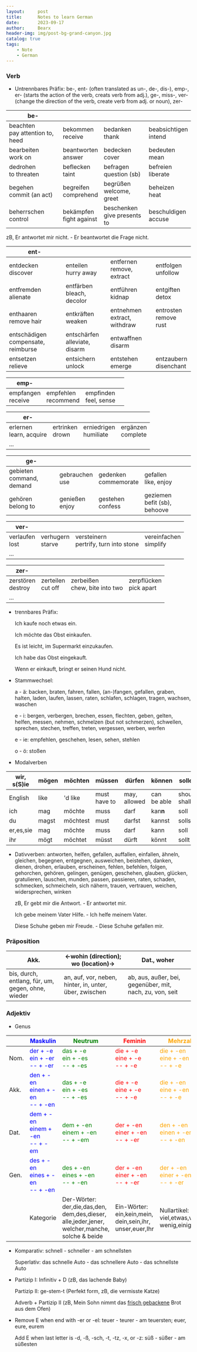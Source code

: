 ```yaml
---
layout:     post
title:      Notes to learn German
date:       2023-09-17
author:     Bearx
header-img: img/post-bg-grand-canyon.jpg
catalog: true
tags:
    - Note
    - German
---
```


### Verb

* Untrennbares Präfix: be-, ent- (often translated as un-, de-, dis-), emp-, er- (starts the action of the verb, creats verb from adj.), ge-, miss-, ver- (change the direction of the verb, create verb from adj. or noun), zer-

| be- |  |  |  |
| ---- | ---- | ---- | ---- |
| beachten<br>pay attention to, heed | bekommen<br> receive | bedanken<br>thank | beabsichtigen<br>intend |
| bearbeiten<br>work on | beantworten<br>answer | bedecken<br>cover | bedeuten<br>mean |
| dedrohen<br>to threaten | beflecken<br>taint | befragen<br>question (sb) | befreien<br>liberate |
| begehen<br>commit (an act) | begreifen<br>comprehend | begrüßen<br>welcome, greet | beheizen<br>heat |
| beherrschen<br>control | bekämpfen<br>fight against | beschenken<br>give presents to | beschuldigen<br>accuse |
  
zB, Er antwortet mir nicht. - Er beantwortet die Frage nicht.

| ent- |  |  |  |
| ---- | ---- | ---- | ---- |
| entdecken<br>discover | enteilen<br>hurry away | entfernen<br>remove, extract | entfolgen<br>unfollow |
| entfremden<br>alienate | entfärben<br>bleach, decolor | entführen<br>kidnap | entgiften<br>detox |
| enthaaren<br>remove hair | entkräften<br>weaken | entnehmen<br>extract, withdraw | entrosten<br>remove rust |
| entschädigen<br>compensate, reimburse | entschärfen<br>alleviate, disarm | entwaffnen<br>disarm |  |
| entsetzen<br>relieve | entsichern<br>unlock | entstehen<br>emerge | entzaubern<br>disenchant |

| emp- |  |  |  |
| ---- | ---- | ---- | ---- |
| empfangen<br>receive | empfehlen<br>recommend | empfinden<br>feel, sense |  |

| er- |  |  |  |
| ---- | ---- | ---- | ---- |
| erlernen<br>learn, acquire | ertrinken<br>drown | erniedrigen<br>humiliate | ergänzen<br>complete |
| ... |  |  |  |

| ge- |  |  |  |
| ---- | ---- | ---- | ---- |
| gebieten<br>command, demand | gebrauchen<br>use | gedenken<br>commemorate | gefallen<br>like, enjoy |
| gehören<br>belong to | genießen<br>enjoy | gestehen<br>confess | geziemen<br>befit (sb), behoove |

| ver- |  |  |  |
| ---- | ---- | ---- | ---- |
| verlaufen<br>lost | verhugern<br>starve | versteinern<br>pertrify, turn into stone | vereinfachen<br>simplify |
| ... |  |  |  |

| zer- |  |  |  |
| ---- | ---- | ---- | ---- |
| zerstören<br>destroy | zerteilen<br>cut off | zerbeißen<br>chew, bite into two | zerpflücken<br>pick apart |
| ... |  |  |  |

* trennbares Präfix:

  Ich kaufe noch etwas ein.

  Ich möchte das Obst einkaufen.

  Es ist leicht, im Supermarkt einzukaufen.

  Ich habe das Obst eingekauft.

  Wenn er einkauft, bringt er seinen Hund nicht.

* Stammwechsel:

  a - ä: backen, braten, fahren, fallen, (an-)fangen, gefallen, graben, halten, laden, laufen, lassen, raten, schlafen, schlagen, tragen, wachsen, waschen

  e - i: bergen, verbergen, brechen, essen, flechten, geben, gelten, helfen, messen, nehmen, schmelzen (but not schmerzen), schwellen, sprechen, stechen, treffen, treten, vergessen, werben, werfen

  e - ie: empfehlen, geschehen, lesen, sehen, stehlen

  o - ö: stoßen

* Modalverben

| wir, s(S)ie | mögen | möchten | müssen | dürfen | können | sollen | wollen | werden |
| ---- | ---- | ---- | ---- | ---- | ---- | ---- | ---- | ---- |
| English | like | 'd like | must<br>have to | may, allowed | can<br>be able | should<br>shall | want | will<br>become |
| ich       | mag   | möchte   | muss  | darf   | kan<b>n</b> | soll   | will   | werde  |
| du        | magst | möchtest | must  | darfst | kannst | sollst | willst | wirst  |
| er,es,sie | mag   | möchte   | muss  | darf   | kann   | soll   | will   | wird   |
| ihr       | mögt  | möchtet  | müsst | dürft  | könnt  | sollt  | willt  | werdet |

* Dativverben: antworten, helfen, gefallen, auffallen, einfallen, ähneln, gleichen, begegnen, entgegnen, ausweichen, beistehen, danken, dienen, drohen, erlauben, erscheinen, fehlen, befehlen, folgen, gehorchen, gehören, gelingen, genügen, geschehen, glauben, glücken, gratulieren, lauschen, munden, passen, passieren, raten, schaden, schmecken, schmeicheln, sich nähern, trauen, vertrauen, weichen, widersprechen, winken

  zB, Er gebt mir die Antwort. - Er antwortet mir.

  Ich gebe meinem Vater Hilfe. - Ich helfe meinem Vater.

  Diese Schuhe geben mir Freude. -  Diese Schuhe gefallen mir.

### Präposition

| Akk. | <-wohin (direction); wo (location)-> | Dat., woher |
| ---- | ---- | ---- |
| bis, durch, entlang, für, um, gegen, ohne, wieder | an, auf, vor, neben, hinter, in, unter, über, zwischen | ab, aus, außer, bei, gegenüber, mit, nach, zu, von, seit |

### Adjektiv

* Genus
  
|      | <span style="color:blue">Maskulin<span> | <span style="color:green">Neutrum<span> | <span style="color:red">Feminin<span> | <span style="color:orange">Mehrzahl<span> |
| ---- | ---- | ---- | ---- | ---- |
| Nom. | <span style="color:blue">der + -e <br> ein + -er <br> -- + -er<span> | <span style="color:green">das + -e <br> ein + -es <br> -- + -es<span> | <span style="color:red">die + -e <br> eine + -e <br> -- + -e<span> | <span style="color:orange">die + -en <br> eine + -en <br> -- + -e<span> |
| Akk. | <span style="color:blue">den + -en <br> einen + -en <br> -- + -en<span> | <span style="color:green">das + -e <br> ein + -es <br> -- + -es<span> | <span style="color:red">die + -e <br> eine + -e <br> -- + -e<span> | <span style="color:orange">die + -en <br> eine + -en <br> -- + -e<span> |
| Dat. | <span style="color:blue">dem + -en <br> einem + -en <br> -- + -em<span> | <span style="color:green">dem + -en <br> einem + -en <br> -- + -em<span> | <span style="color:red">der + -en <br> einer + -en <br> -- + -er<span> | <span style="color:orange">den + -en <br> einen + -en <br> -- + -en<span> |
| Gen. | <span style="color:blue">des + -en <br> eines + -en <br> -- + -en<span> | <span style="color:green">des + -en <br> eines + -en <br> -- + -en<span> | <span style="color:red">der + -en <br> einer + -en <br> -- + -er<span> | <span style="color:orange">der + -en <br> einer + -en <br> -- + -er<span> |
|      | Kategorie | Der-Wörter:<br>der,die,das,den,<br>dem,des,dieser,<br>alle,jeder,jener,<br>welcher,manche,<br>solche & beide | Ein-Wörter:<br>ein,kein,mein,<br>dein,sein,ihr,<br>unser,euer,Ihr | Nullartikel:<br>viel,etwas,viele,<br>wenig,einige,#s |

* Komparativ: schnell - schneller - am schnellsten

  Superlativ: das schnelle Auto - das schnellere Auto - das schnellste Auto

* Partizip I: Infinitiv + D (zB, das lachende Baby)
  
  Partizip II: ge-stem-t (Perfekt form, zB, die vermisste Katze)

  Adverb + Partizip II (zB, Mein Sohn nimmt das <u>frisch gebackene</u> Brot aus dem Ofen)

* Remove E when end with -er or -el: teuer - teurer - am teuersten; euer, eure, eurem

  Add E when last letter is -d, -ß, -sch, -t, -tz, -x, or -z: süß - süßer - am süßesten
